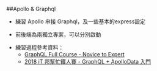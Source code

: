 ##Apollo & Graphql

- 練習 Apollo 串接 Graphql，及一些基本的express設定
* 前後端為兩獨立專案，可以分別啟動
- 練習過程參考資料：
  * [GraphQL Full Course - Novice to Expert](https://www.youtube.com/watch?v=ed8SzALpx1Q)
  * [2018 iT 邦幫忙鐵人賽 - GraphQL + ApolloData 入門](https://ithelp.ithome.com.tw/users/20103438/ironman/1442)